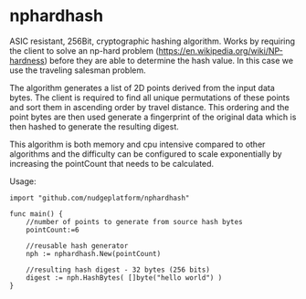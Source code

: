 # nphardhash

ASIC resistant, 256Bit, cryptographic hashing algorithm.
Works by requiring the client to solve an np-hard problem (https://en.wikipedia.org/wiki/NP-hardness)
before they are able to determine the hash value. In this case we use the traveling salesman problem.

The algorithm generates a list of 2D points derived from the input data bytes.
The client is required to find all unique permutations of these points and
sort them in ascending order by travel distance.
This ordering and the point bytes are then used generate a fingerprint of the original data
which is then hashed to generate the resulting digest.

This algorithm is both memory and cpu intensive compared to other algorithms and the difficulty can be configured to
scale exponentially by increasing the pointCount that needs to be calculated.


Usage:
```
import "github.com/nudgeplatform/nphardhash"

func main() {
    //number of points to generate from source hash bytes
    pointCount:=6

    //reusable hash generator
    nph := nphardhash.New(pointCount)

    //resulting hash digest - 32 bytes (256 bits)
    digest := nph.HashBytes( []byte("hello world") )
}
```
